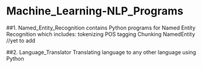 # Machine_Learning-NLP_Programs
##1. Named_Entity_Recognition
contains Python programs for Named Entity Recognition which includes:
tokenizing
POS tagging
Chunking
NamedEntity //yet to add

##2. Language_Translator
Translating language to any other language using Python
